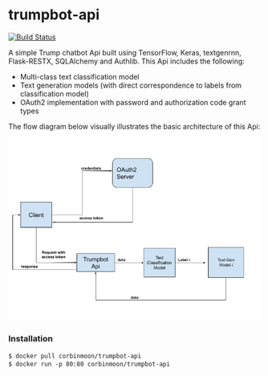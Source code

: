 # trumpbot-api

[![Build Status](https://travis-ci.org/CorbinMoon/trumpbot-api.svg?branch=master)](https://travis-ci.org/CorbinMoon/trumpbot-api)

A simple Trump chatbot Api built using TensorFlow, Keras, textgenrnn, Flask-RESTX, SQLAlchemy and Authlib.
This Api includes the following:
- Multi-class text classification model
- Text generation models (with direct correspondence to labels from classification model)
- OAuth2 implementation with password and authorization code grant types

The flow diagram below visually illustrates the basic architecture of this Api:
![alt text](api-flow-diagram.png)

### Installation

```shell script
$ docker pull corbinmoon/trumpbot-api
$ docker run -p 80:80 corbinmoon/trumpbot-api
```

